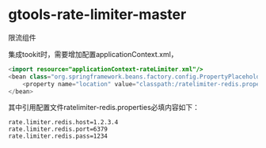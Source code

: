 # gtools-rate-limiter-master
限流组件

集成tookit时，需要增加配置applicationContext.xml，
```java
<import resource="applicationContext-rateLimiter.xml"/>
<bean class="org.springframework.beans.factory.config.PropertyPlaceholderConfigurer">
    <property name="location" value="classpath:/ratelimiter-redis.properties"/>
</bean>
```

其中引用配置文件ratelimiter-redis.properties必填内容如下：
```properties
rate.limiter.redis.host=1.2.3.4
rate.limiter.redis.port=6379
rate.limiter.redis.pass=1234
```
